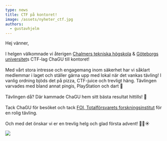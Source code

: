 ```yaml
---
type: news
title: CTF på kontoret!
image: /assets/nyheter_ctf.jpg
authors:
  - gustavhjelm
---
```

Hej vänner,\
\
I helgen välkomnade vi återigen [Chalmers tekniska högskola](https://www.linkedin.com/company/chalmers-university-of-technology/) & [Göteborgs universitet](https://www.linkedin.com/company/university-of-gothenburg/)s CTF-lag ChaGU till kontoret!\
\
Med vårt stora intresse och engagemang inom säkerhet har vi såklart medlemmar i laget och ställer gärna upp med lokal när det vankas tävling! I vanlig ordning bjöds det på pizza, CTF-juice och trevligt häng. Tävlingen varvades med bland annat pingis, PlayStation och dart 🎯\
\
Tävlingen då? Där kammade ChaGU hem sitt bästa resultat hittills! 🎉\
\
Tack ChaGU för besöket och tack [FOI, Totalförsvarets forskningsinstitut](https://www.linkedin.com/company/foi/) för en rolig tävling.\
\
Och med det önskar vi er en trevlig helg och glad första advent! 🎅🏻☀️

<img class="image-left" src="/assets/nyheter_ctf.jpg">
